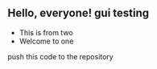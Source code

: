 ## Hello, everyone! gui testing

- This is from two
- Welcome to one
 
push this code to the repository